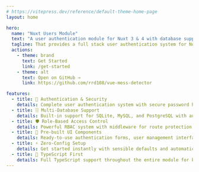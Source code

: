 ```yaml
---
# https://vitepress.dev/reference/default-theme-home-page
layout: home

hero:
  name: "Nuxt Users Module"
  text: "A user authentication module for Nuxt 3 & 4 with database support for SQLite, MySQL, and PostgreSQL"
  tagline: That provides a full stack user authentication system for Nuxt 3 and Nuxt 4 projects.
  actions:
    - theme: brand
      text: Get Started
      link: /get-started
    - theme: alt
      text: Open on GitHub →
      link: https://github.com/rrd108/vue-mess-detector

features:
  - title: 🔐 Authentication & Security
    details: Complete user authentication system with secure password hashing, password reset, and session management
  - title: 🗄️ Multi-Database Support
    details: Built-in support for SQLite, MySQL, and PostgreSQL with automatic migrations and CLI tools
  - title: 🛡️ Role-Based Access Control
    details: Powerful RBAC system with middleware for route protection and permission-based authorization
  - title: 🎨 Pre-built UI Components
    details: Ready-to-use authentication forms, user management interfaces, and customizable components
  - title: ⚡ Zero-Config Setup
    details: Get started instantly with sensible defaults and automatic configuration
  - title: 🔷 TypeScript First
    details: Full TypeScript support throughout the entire module for better development experience
---
```


<span id="morphBlur"></span>

